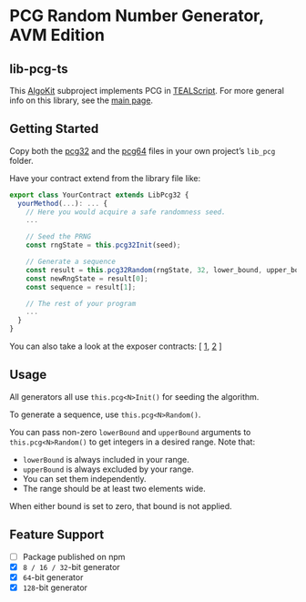 # PCG Random Number Generator, AVM Edition

## lib-pcg-ts
This [AlgoKit](http://algokit.io) subproject implements PCG in [TEALScript](https://tealscript.netlify.app/).
For more general info on this library, see the [main page](../..).

## Getting Started
Copy both the [pcg32](lib_pcg/pcg32.algo.ts) and the [pcg64](lib_pcg/pcg64.algo.ts)
files in your own project’s `lib_pcg` folder.

Have your contract extend from the library file like:
```typescript
export class YourContract extends LibPcg32 {
  yourMethod(...): ... {
    // Here you would acquire a safe randomness seed.
    ...

    // Seed the PRNG
    const rngState = this.pcg32Init(seed);

    // Generate a sequence
    const result = this.pcg32Random(rngState, 32, lower_bound, upper_bound, length);
    const newRngState = result[0];
    const sequence = result[1];

    // The rest of your program
    ...
  }
}
```
You can also take a look at the exposer contracts:
[
  [1](./contracts/lib-pcg32-exposer-ts.algo.ts),
  [2](./contracts/lib-pcg64-exposer-ts.algo.ts)
]

## Usage
All generators all use `this.pcg<N>Init()` for seeding the algorithm.

To generate a sequence, use `this.pcg<N>Random()`.

You can pass non-zero `lowerBound` and `upperBound` arguments to `this.pcg<N>Random()` to get integers in a desired range.
Note that:
- `lowerBound` is always included in your range.
- `upperBound` is always excluded by your range.
- You can set them independently.
- The range should be at least two elements wide.

When either bound is set to zero, that bound is not applied.

## Feature Support
- [ ] Package published on npm
- [x] `8 / 16 / 32`-bit generator
- [x] `64`-bit generator
- [x] `128`-bit generator
